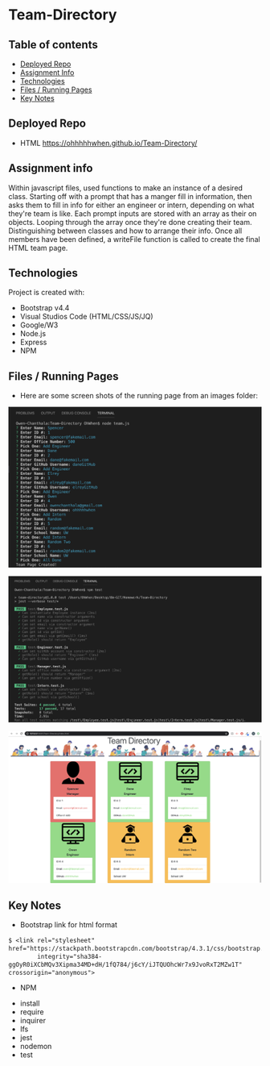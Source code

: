 # Team-Directory

## Table of contents
* [Deployed Repo](#deployed-repo)
* [Assignment Info](#assignment-info)
* [Technologies](#technologies)
* [Files / Running Pages](#files/running-pages)
* [Key Notes](#key-notes)

## Deployed Repo
* HTML
 https://ohhhhhwhen.github.io/Team-Directory/

## Assignment info
Within javascript files, used functions to make an instance
of a desired class. Starting off with a prompt that has a manger
fill in information, then asks them to fill in info for either an 
engineer or intern, depending on what they're team is like. Each prompt
inputs are stored with an array as their on objects. Looping through the 
array once they're done creating their team. Distinguishing between classes
and how to arrange their info. Once all members have been defined, a writeFile 
function is called to create the final HTML team page.
	
## Technologies
Project is created with:
* Bootstrap v4.4
* Visual Studios Code (HTML/CSS/JS/JQ)
* Google/W3
* Node.js
* Express
* NPM
	
## Files / Running Pages
* Here are some screen shots of the running page from an images folder:

 ![Terminal Prompts/Inputs](images/team-inputs.png)

 ![Terminal Test](images/npm-test.png)

 ![HTML Page](images/finished-team.png)


## Key Notes
* Bootstrap link for html format

```
$ <link rel="stylesheet" href="https://stackpath.bootstrapcdn.com/bootstrap/4.3.1/css/bootstrap.min.css"
        integrity="sha384-ggOyR0iXCbMQv3Xipma34MD+dH/1fQ784/j6cY/iJTQUOhcWr7x9JvoRxT2MZw1T" crossorigin="anonymous">
```

*  NPM
- install
- require
- inquirer
- lfs 
- jest
- nodemon
- test